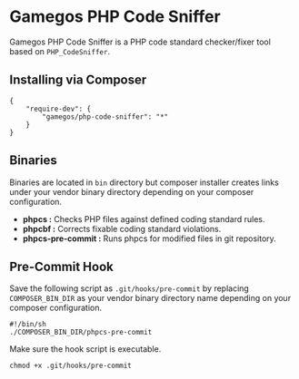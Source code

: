 Gamegos PHP Code Sniffer
========================

Gamegos PHP Code Sniffer is a PHP code standard checker/fixer tool based on `PHP_CodeSniffer`.

Installing via Composer
-----------------------

    {
        "require-dev": {
            "gamegos/php-code-sniffer": "*"
        }
    }

Binaries
--------
Binaries are located in `bin` directory but composer installer creates links under
your vendor binary directory depending on your composer configuration.

* **phpcs :** Checks PHP files against defined coding standard rules.
* **phpcbf :** Corrects fixable coding standard violations.
* **phpcs-pre-commit :** Runs phpcs for modified files in git repository.

Pre-Commit Hook
---------------
Save the following script as `.git/hooks/pre-commit` by replacing `COMPOSER_BIN_DIR`
as your vendor binary directory name depending on your composer configuration.

    #!/bin/sh
    ./COMPOSER_BIN_DIR/phpcs-pre-commit

Make sure the hook script is executable.

    chmod +x .git/hooks/pre-commit
